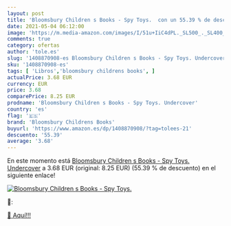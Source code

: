 ```yaml
---
layout: post
title: 'Bloomsbury Children s Books - Spy Toys.  con un 55.39 % de descuento'
date: 2021-05-04 06:12:00
image: 'https://m.media-amazon.com/images/I/51u+IiC4dPL._SL500_._SL400_.jpg'
comments: true
category: ofertas
author: 'tole.es'
slug: '1408870908-es Bloomsbury Children s Books - Spy Toys. Undercover'
sku: '1408870908-es'
tags: [ 'Libros','bloomsbury childrens books', ]
actualPrice: 3.68 EUR
currency: EUR
price: 3.68
comparePrice: 8.25 EUR
prodname: 'Bloomsbury Children s Books - Spy Toys. Undercover'
country: 'es'
flag: '🇪🇸'
brand: 'Bloomsbury Childrens Books'
buyurl: 'https://www.amazon.es/dp/1408870908/?tag=tolees-21'
descuento: '55.39'
average: '3.68'
---
```


En este momento está [Bloomsbury Children s Books - Spy Toys. Undercover](https://www.amazon.es/dp/1408870908/?tag=tolees-21) a 3.68 EUR (original: 8.25 EUR) (55.39 %  de descuento) en el siguiente enlace!

[![Bloomsbury Children s Books - Spy Toys. ](https://m.media-amazon.com/images/I/51u+IiC4dPL._SL500_._SL400_.jpg)](https://www.amazon.es/dp/1408870908/?tag=tolees-21)

🔎:


[🛒 Aquí!!!](https://www.amazon.es/dp/1408870908/?tag=tolees-21)
